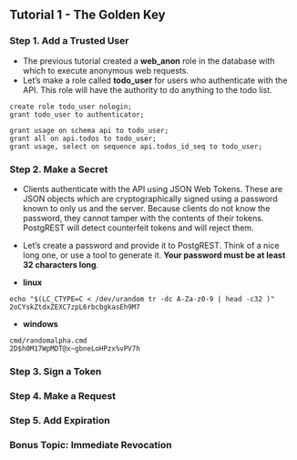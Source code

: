 ## Tutorial 1 - The Golden Key

### Step 1. Add a Trusted User

- The previous tutorial created a **web_anon** role in the database with which to execute anonymous web requests. 
- Let’s make a role called **todo_user** for users who authenticate with the API. This role will have the authority to do anything to the todo list.

```
create role todo_user nologin;
grant todo_user to authenticator;

grant usage on schema api to todo_user;
grant all on api.todos to todo_user;
grant usage, select on sequence api.todos_id_seq to todo_user;
```

### Step 2. Make a Secret

- Clients authenticate with the API using JSON Web Tokens. These are JSON objects which are cryptographically signed using a password known to only us and the server. Because clients do not know the password, they cannot tamper with the contents of their tokens. PostgREST will detect counterfeit tokens and will reject them.

- Let’s create a password and provide it to PostgREST. Think of a nice long one, or use a tool to generate it. **Your password must be at least 32 characters long**.

- **linux**
```
echo "$(LC_CTYPE=C < /dev/urandom tr -dc A-Za-z0-9 | head -c32 )"
2oCYskZtdxZEXC7zpL6rbcbgkasEh9M7
```

- **windows**
```
cmd/randomalpha.cmd
2D$h0M17WpMDT@x~gbneLoHPzx%vPV7h
```

### Step 3. Sign a Token

### Step 4. Make a Request

### Step 5. Add Expiration

### Bonus Topic: Immediate Revocation

